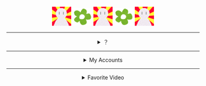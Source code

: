 <!-- markdownlint-disable-file MD033 MD041 -->

<div align=center>

[![ani_ico]](https://www.u.tsukuba.ac.jp/~s1811528/
) [![flower]](https://で〜の.deno.dev
) [![ani_ico]](https://egpl.ga/ads
) [![flower]](https://git.io/JM4rV
) [![ani_ico]](https://git.io/JM4ri
)

---

<details>
<summary>？</summary>

<!-- ![stats](https://github-readme-stats.vercel.app/api?username=eggplants&count_private=true&show_icons=true&theme=cobalt) -->

![oshimai]![oshimai]![oshimai]

![oshimai]![oshimai]

![oshimai]

[![ani_oct]](https://gist.github.com/eggplants/05e94e2d9da7f3ee5da93e8dd67d2834)

![oshimai]

![oshimai]![oshimai]

![oshimai]![oshimai]![oshimai]

</details>

---

<details>
<summary>My Accounts</summary>

Docker Hub: [@eggplanter](https://hub.docker.com/u/eggplanter)\
Gist: [@eggplants](https://gist.github.com/eggplants)\
Greasy Fork: [@eggplants](https://greasyfork.org/en/users/671442-eggplants)\
Keybase: [@egpl0](https://keybase.io/egpl0)\
npm: [@eggplants](https://www.npmjs.com/~eggplants)\
PyPI: [@eggplants](https://pypi.org/user/eggplants)\
Qiita: [@eggplants](https://qiita.com/eggplants)\
Rubygems: [@eggplants](https://rubygems.org/profiles/eggplants)\
SoundCloud: [@egpl0](https://soundcloud.com/f-0q)\
Twitter: [@egpl0](https://twitter.com/egpl0)\
UserStyles.world: [@eggplants](https://userstyles.world/user/eggplants)

</details>

---

<details>
<summary>Favorite Video</summary>

ホビ Vol.2 チョ～高い塔

<a href="http://youtu.be/miUQ8BtJ38w"><img src="https://user-images.githubusercontent.com/42153744/140617005-a7c8a311-b25b-4b48-95a6-b65f18f3325f.png" width="480" height="360" /></a>

[![ani_mon]](https://youtube.com/playlist?list=PLunFwpuj5vnzhrpO2ZkkTc1Wze_mNlGUm)

</details>

</div>

[ani_ico]: https://raw.githubusercontent.com/eggplants/eggplants/master/anim.gif
[flower]: https://raw.githubusercontent.com/eggplants/eggplants/master/flower.png
[ani_oct]: https://raw.githubusercontent.com/github/docs/main/assets/images/playground/loading.gif
[ani_mon]: https://github.githubassets.com/images/mona-loading-dark.gif
[oshimai]: https://img.shields.io/badge/%E4%BA%BA%E7%94%9F-failing-red
